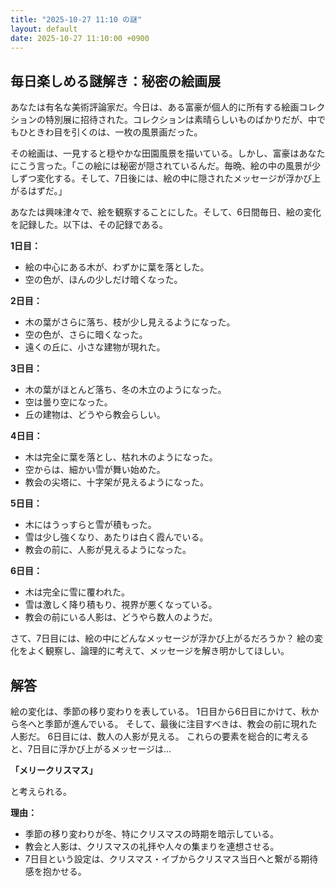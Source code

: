 ```yaml
---
title: "2025-10-27 11:10 の謎"
layout: default
date: 2025-10-27 11:10:00 +0900
---
```

## 毎日楽しめる謎解き：秘密の絵画展

あなたは有名な美術評論家だ。今日は、ある富豪が個人的に所有する絵画コレクションの特別展に招待された。コレクションは素晴らしいものばかりだが、中でもひときわ目を引くのは、一枚の風景画だった。

その絵画は、一見すると穏やかな田園風景を描いている。しかし、富豪はあなたにこう言った。「この絵には秘密が隠されているんだ。毎晩、絵の中の風景が少しずつ変化する。そして、7日後には、絵の中に隠されたメッセージが浮かび上がるはずだ。」

あなたは興味津々で、絵を観察することにした。そして、6日間毎日、絵の変化を記録した。以下は、その記録である。

**1日目：**
*   絵の中心にある木が、わずかに葉を落とした。
*   空の色が、ほんの少しだけ暗くなった。

**2日目：**
*   木の葉がさらに落ち、枝が少し見えるようになった。
*   空の色が、さらに暗くなった。
*   遠くの丘に、小さな建物が現れた。

**3日目：**
*   木の葉がほとんど落ち、冬の木立のようになった。
*   空は曇り空になった。
*   丘の建物は、どうやら教会らしい。

**4日目：**
*   木は完全に葉を落とし、枯れ木のようになった。
*   空からは、細かい雪が舞い始めた。
*   教会の尖塔に、十字架が見えるようになった。

**5日目：**
*   木にはうっすらと雪が積もった。
*   雪は少し強くなり、あたりは白く霞んでいる。
*   教会の前に、人影が見えるようになった。

**6日目：**
*   木は完全に雪に覆われた。
*   雪は激しく降り積もり、視界が悪くなっている。
*   教会の前にいる人影は、どうやら数人のようだ。

さて、7日目には、絵の中にどんなメッセージが浮かび上がるだろうか？
絵の変化をよく観察し、論理的に考えて、メッセージを解き明かしてほしい。

## 解答

絵の変化は、季節の移り変わりを表している。
1日目から6日目にかけて、秋から冬へと季節が進んでいる。
そして、最後に注目すべきは、教会の前に現れた人影だ。
6日目には、数人の人影が見える。
これらの要素を総合的に考えると、7日目に浮かび上がるメッセージは…

**「メリークリスマス」**

と考えられる。

**理由：**

*   季節の移り変わりが冬、特にクリスマスの時期を暗示している。
*   教会と人影は、クリスマスの礼拝や人々の集まりを連想させる。
*   7日目という設定は、クリスマス・イブからクリスマス当日へと繋がる期待感を抱かせる。
